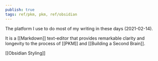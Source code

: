 ```yaml
---
publish: true
tags: ref/pkm, pkm, ref/obsidian
---
```

The platform I use to do most of my writing in these days (2021-02-14).

It is a [[Markdown]] text-editor that provides remarkable clarity and longevity to the process of [[PKM]] and [[Building a Second Brain]].





[[Obsidian Styling]]